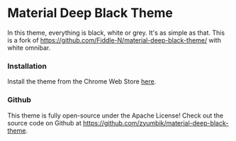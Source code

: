 # Material Deep Black Theme

In this theme, everything is black, white or grey. It's as simple as that. This is a fork of https://github.com/Fiddle-N/material-deep-black-theme/ with white omnibar.

### Installation
Install the theme from the Chrome Web Store [here](https://chrome.google.com/webstore/detail/ojgkliamglgdfnbkncbhdklgjejagpmm/).

### Github
This theme is fully open-source under the Apache License! Check out the source code on Github at https://github.com/zyumbik/material-deep-black-theme.